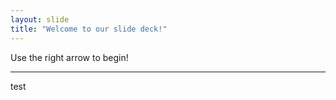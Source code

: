 ```yaml
---
layout: slide
title: "Welcome to our slide deck!"
---
```


Use the right arrow to begin!

-----
test
